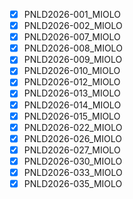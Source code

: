 - [x] PNLD2026-001_MIOLO
- [x] PNLD2026-002_MIOLO
- [x] PNLD2026-007_MIOLO
- [x] PNLD2026-008_MIOLO
- [x] PNLD2026-009_MIOLO
- [x] PNLD2026-010_MIOLO
- [x] PNLD2026-012_MIOLO
- [x] PNLD2026-013_MIOLO
- [x] PNLD2026-014_MIOLO
- [x] PNLD2026-015_MIOLO
- [x] PNLD2026-022_MIOLO
- [x] PNLD2026-026_MIOLO
- [x] PNLD2026-027_MIOLO
- [x] PNLD2026-030_MIOLO
- [x] PNLD2026-033_MIOLO
- [x] PNLD2026-035_MIOLO